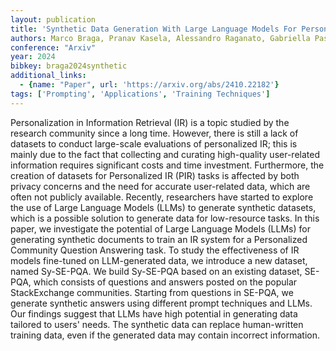 ```yaml
---
layout: publication
title: 'Synthetic Data Generation With Large Language Models For Personalized Community Question Answering'
authors: Marco Braga, Pranav Kasela, Alessandro Raganato, Gabriella Pasi
conference: "Arxiv"
year: 2024
bibkey: braga2024synthetic
additional_links:
  - {name: "Paper", url: 'https://arxiv.org/abs/2410.22182'}
tags: ['Prompting', 'Applications', 'Training Techniques']
---
```

Personalization in Information Retrieval (IR) is a topic studied by the
research community since a long time. However, there is still a lack of
datasets to conduct large-scale evaluations of personalized IR; this is mainly
due to the fact that collecting and curating high-quality user-related
information requires significant costs and time investment. Furthermore, the
creation of datasets for Personalized IR (PIR) tasks is affected by both
privacy concerns and the need for accurate user-related data, which are often
not publicly available. Recently, researchers have started to explore the use
of Large Language Models (LLMs) to generate synthetic datasets, which is a
possible solution to generate data for low-resource tasks. In this paper, we
investigate the potential of Large Language Models (LLMs) for generating
synthetic documents to train an IR system for a Personalized Community Question
Answering task. To study the effectiveness of IR models fine-tuned on
LLM-generated data, we introduce a new dataset, named Sy-SE-PQA. We build
Sy-SE-PQA based on an existing dataset, SE-PQA, which consists of questions and
answers posted on the popular StackExchange communities. Starting from
questions in SE-PQA, we generate synthetic answers using different prompt
techniques and LLMs. Our findings suggest that LLMs have high potential in
generating data tailored to users' needs. The synthetic data can replace
human-written training data, even if the generated data may contain incorrect
information.
